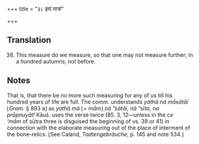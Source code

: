 +++
title = "३८ इमां मात्रां"

+++
## Translation
38. This measure do we measure, so that one may not measure further; in  
a hundred autumns, not before.

## Notes
That is, that there be no more such measuring for any of us till his  
hundred years of life are full. The comm. understands *yáthā ná mā́sātāi*  
⌊*Gram.* § 893 a⌋ as *yathā mā* ⌊= *mām*⌋ *nā ”sātāi, nā ”sīta, na  
prāpnuyāt!* Kāuś. uses the verse twice (85. 3, 12—unless in the *ce  
’mām* of sūtra three is disguised the beginning of vs. 39 or 41) in  
connection with the elaborate measuring out of the place of interment of  
the bone-relics. ⌊See Caland, *Todtengebräuche*, p. 145 and note 534.⌋
